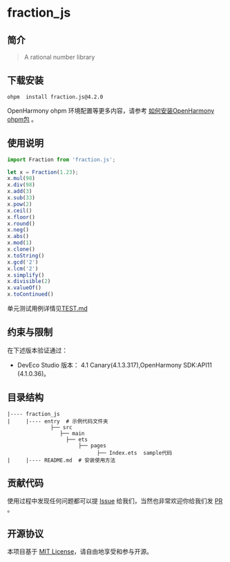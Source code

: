 # fraction_js

## 简介

> A rational number library

## 下载安装

```shell
ohpm  install fraction.js@4.2.0
```

OpenHarmony ohpm 环境配置等更多内容，请参考 [如何安装OpenHarmony ohpm包](https://gitee.com/openharmony-tpc/docs/blob/master/OpenHarmony_har_usage.md) 。

## 使用说明


```js
import Fraction from 'fraction.js';

let x = Fraction(1.23);
x.mul(98)
x.div(98)
x.add(3)
x.sub(33)
x.pow(2)
x.ceil()
x.floor()
x.round()
x.neg()
x.abs()
x.mod(1)
x.clone()
x.toString()
x.gcd('2')
x.lcm('2')
x.simplify()
x.divisible(2)
x.valueOf()
x.toContinued()

```
单元测试用例详情见[TEST.md](https://gitee.com/openharmony-tpc/openharmony_tpc_samples/blob/master/fraction_js/TEST.md)

## 约束与限制

在下述版本验证通过：

- DevEco Studio 版本： 4.1 Canary(4.1.3.317),OpenHarmony SDK:API11 (4.1.0.36)。

## 目录结构

````
|---- fraction_js
|     |---- entry  # 示例代码文件夹
              ├── src  
                 ├── main   
                   ├── ets
                       ├── pages
                             ├── Index.ets  sample代码
|     |---- README.md  # 安装使用方法                    
````

## 贡献代码

使用过程中发现任何问题都可以提 [Issue](https://gitee.com/openharmony-tpc/openharmony_tpc_samples/issues) 给我们，当然也非常欢迎你给我们发 [PR](https://gitee.com/openharmony-tpc/openharmony_tpc_samples/pulls) 。

## 开源协议

本项目基于 [MIT License](https://gitee.com/openharmony-tpc/openharmony_tpc_samples/blob/master/fraction_js/LICENSE)，请自由地享受和参与开源。
    